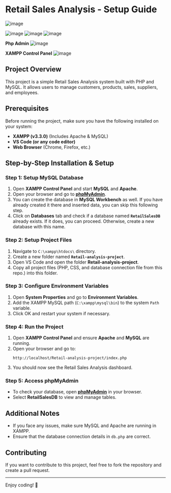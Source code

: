 # Retail Sales Analysis - Setup Guide
![image](https://github.com/user-attachments/assets/c8a8eb0f-d081-4311-bd84-a883d9150bd7)

![image](https://github.com/user-attachments/assets/36b5dda8-94c2-4f26-9c55-3b23603d246d)
![image](https://github.com/user-attachments/assets/c8c2a421-3ed5-4f50-9656-a33aed197f27)
![image](https://github.com/user-attachments/assets/fcd4ca84-af49-4f4a-8fc7-a42df92f4204)

**Php Admin**
![image](https://github.com/user-attachments/assets/a17647c5-718b-44c2-93c2-cbd4b75919a8)

**XAMPP Control Panel**
![image](https://github.com/user-attachments/assets/72708c01-102a-48a1-9b22-0694fa912e1a)


## Project Overview
This project is a simple Retail Sales Analysis system built with PHP and MySQL. It allows users to manage customers, products, sales, suppliers, and employees.

## Prerequisites
Before running the project, make sure you have the following installed on your system:
- **XAMPP (v3.3.0)** (Includes Apache & MySQL)
- **VS Code (or any code editor)**
- **Web Browser** (Chrome, Firefox, etc.)

## Step-by-Step Installation & Setup

### Step 1: Setup MySQL Database
1. Open **XAMPP Control Panel** and start **MySQL** and **Apache**.
2. Open your browser and go to **[phpMyAdmin](http://localhost/phpmyadmin)**.
3. You can create the database in **MySQL Workbench** as well. If you have already created it there and inserted data, you can skip this following step.
4. Click on **Databases** tab and check if a database named **`RetailSalesDB`** already exists. If it does, you can proceed. Otherwise, create a new database with this name.
### Step 2: Setup Project Files
1. Navigate to `C:\xampp\htdocs\` directory.
2. Create a new folder named **`Retail-analysis-project`**.
3. Open VS Code and open the folder **Retail-analysis-project**.
4. Copy all project files (PHP, CSS, and database connection file from this repo.) into this folder.

### Step 3: Configure Environment Variables
1. Open **System Properties** and go to **Environment Variables**.
2. Add the XAMPP MySQL path (`C:\xampp\mysql\bin`) to the system `Path` variable.
3. Click OK and restart your system if necessary.

### Step 4: Run the Project
1. Open **XAMPP Control Panel** and ensure **Apache** and **MySQL** are running.
2. Open your browser and go to:
   ```
   http://localhost/Retail-analysis-project/index.php
   ```
3. You should now see the Retail Sales Analysis dashboard.

### Step 5: Access phpMyAdmin
- To check your database, open **[phpMyAdmin](http://localhost/phpmyadmin)** in your browser.
- Select **RetailSalesDB** to view and manage tables.

## Additional Notes
- If you face any issues, make sure MySQL and Apache are running in XAMPP.
- Ensure that the database connection details in `db.php` are correct.

## Contributing
If you want to contribute to this project, feel free to fork the repository and create a pull request.

---
Enjoy coding! 🚀

